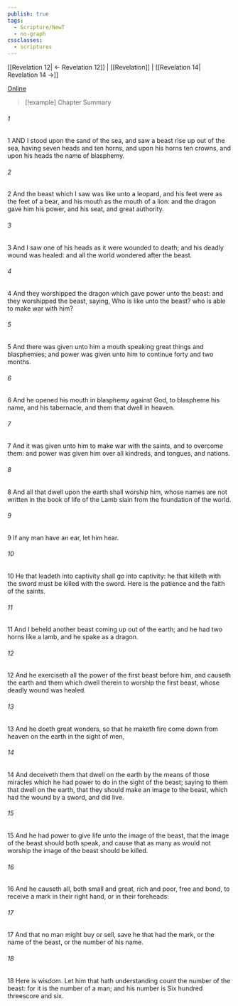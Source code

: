 ```yaml
---
publish: true
tags:
  - Scripture/NewT
  - no-graph
cssclasses:
  - scriptures
---
```

[[Revelation 12| ← Revelation 12]] | [[Revelation]] | [[Revelation 14| Revelation 14 →]]

[Online](https://churchofjesuschrist.org/study/scriptures/nt/rev/13?lang=eng)

>[!example] Chapter Summary
>
###### 1
1 AND I stood upon the sand of the sea, and saw a beast rise up out of the sea, having seven heads and ten horns, and upon his horns ten crowns, and upon his heads the name of blasphemy.
###### 2
2 And the beast which I saw was like unto a leopard, and his feet were as the feet of a bear, and his mouth as the mouth of a lion: and the dragon gave him his power, and his seat, and great authority.
###### 3
3 And I saw one of his heads as it were wounded to death; and his deadly wound was healed: and all the world wondered after the beast.
###### 4
4 And they worshipped the dragon which gave power unto the beast: and they worshipped the beast, saying, Who is like unto the beast? who is able to make war with him?
###### 5
5 And there was given unto him a mouth speaking great things and blasphemies; and power was given unto him to continue forty and two months.
###### 6
6 And he opened his mouth in blasphemy against God, to blaspheme his name, and his tabernacle, and them that dwell in heaven.
###### 7
7 And it was given unto him to make war with the saints, and to overcome them: and power was given him over all kindreds, and tongues, and nations.
###### 8
8 And all that dwell upon the earth shall worship him, whose names are not written in the book of life of the Lamb slain from the foundation of the world.
###### 9
9 If any man have an ear, let him hear.
###### 10
10 He that leadeth into captivity shall go into captivity: he that killeth with the sword must be killed with the sword. Here is the patience and the faith of the saints.
###### 11
11 And I beheld another beast coming up out of the earth; and he had two horns like a lamb, and he spake as a dragon.
###### 12
12 And he exerciseth all the power of the first beast before him, and causeth the earth and them which dwell therein to worship the first beast, whose deadly wound was healed.
###### 13
13 And he doeth great wonders, so that he maketh fire come down from heaven on the earth in the sight of men,
###### 14
14 And deceiveth them that dwell on the earth by the means of those miracles which he had power to do in the sight of the beast; saying to them that dwell on the earth, that they should make an image to the beast, which had the wound by a sword, and did live.
###### 15
15 And he had power to give life unto the image of the beast, that the image of the beast should both speak, and cause that as many as would not worship the image of the beast should be killed.
###### 16
16 And he causeth all, both small and great, rich and poor, free and bond, to receive a mark in their right hand, or in their foreheads:
###### 17
17 And that no man might buy or sell, save he that had the mark, or the name of the beast, or the number of his name.
###### 18
18 Here is wisdom. Let him that hath understanding count the number of the beast: for it is the number of a man; and his number is Six hundred threescore and six.



